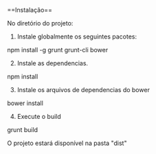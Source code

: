 ==Instalação==

No diretório do projeto:
1. Instale globalmente os seguintes pacotes:

npm install -g grunt grunt-cli bower

2. Instale as dependencias.

npm install

3. Instale os arquivos de dependencias do bower

bower install

4. Execute o build

grunt build


O projeto estará disponível na pasta "dist"





